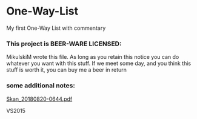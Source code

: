 # One-Way-List
My first One-Way List with commentary

 ###     This project is BEER-WARE LICENSED:
 MikulskiM wrote this file. As long as you retain this notice you
 can do whatever you want with this stuff. If we meet some day, and you think
 this stuff is worth it, you can buy me a beer in return

### some additional notes:
[Skan_20180820-0644.pdf](https://github.com/MikulskiM/One-Way-List/files/2301151/Skan_20180820-0644.pdf)

VS2015
